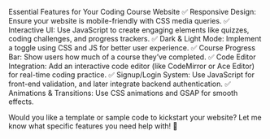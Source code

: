 Essential Features for Your Coding Course Website
✅ Responsive Design: Ensure your website is mobile-friendly with CSS media queries.
✅ Interactive UI: Use JavaScript to create engaging elements like quizzes, coding challenges, and progress trackers.
✅ Dark & Light Mode: Implement a toggle using CSS and JS for better user experience.
✅ Course Progress Bar: Show users how much of a course they’ve completed.
✅ Code Editor Integration: Add an interactive code editor (like CodeMirror or Ace Editor) for real-time coding practice.
✅ Signup/Login System: Use JavaScript for front-end validation, and later integrate backend authentication.
✅ Animations & Transitions: Use CSS animations and GSAP for smooth effects.

Would you like a template or sample code to kickstart your website? Let me know what specific features you need help with! 🚀
